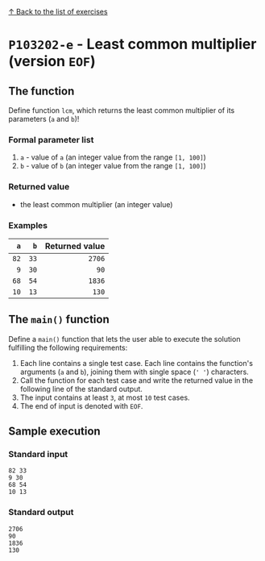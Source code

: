 
[↑ Back to the list of exercises](./README.md)

# `P103202-e` - Least common multiplier (version `EOF`)

## The function

Define function `lcm`, which returns the least common multiplier of its parameters (`a` and `b`)!

### Formal parameter list

1. `a` - value of `a` (an integer value from the range `[1, 100]`)
1. `b` - value of `b` (an integer value from the range `[1, 100]`)

### Returned value

* the least common multiplier (an integer value)

### Examples

| `a` | `b` | Returned value | 
| ---: | ---: | --: | 
| `82` | `33` | `2706` | 
| `9` | `30` | `90` | 
| `68` | `54` | `1836` | 
| `10` | `13` | `130` | 

## The `main()` function

Define a `main()` function that lets the user able to execute the solution fulfilling the following requirements:

1. Each line contains a single test case. Each line contains the function's arguments (`a` and `b`), joining them with single space (`' '`) characters.
1. Call the function for each test case and write the returned value in the following line of the standard output.
1. The input contains at least `3`, at most `10` test cases.
1. The end of input is denoted with `EOF`.

## Sample execution

### Standard input

```
82 33
9 30
68 54
10 13
```

### Standard output

```
2706
90
1836
130
```